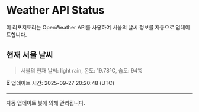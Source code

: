 
# Weather API Status

이 리포지토리는 OpenWeather API를 사용하여 서울의 날씨 정보를 자동으로 업데이트합니다.

## 현재 서울 날씨
> 서울의 현재 날씨: light rain, 온도: 19.78°C, 습도: 94%

⏳ 업데이트 시간: 2025-09-27 20:20:48 (UTC)

---
자동 업데이트 봇에 의해 관리됩니다.

